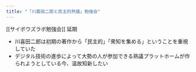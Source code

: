 ```yaml
---
title: "「川喜田二郎と民主的熟議」勉強会"
---
```


[[サイボウズラボ勉強会]] 延期
- 川喜田二郎は初期の著作から「民主的」「衆知を集める」ということを重視していた
- デジタル技術の進歩によって大勢の人が参加できる熟議プラットホームが作られようとしている今、温故知新したい

